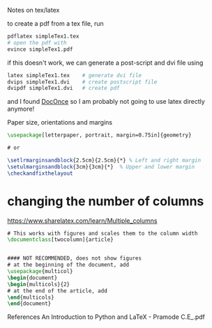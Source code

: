 Notes on tex/latex

to create a pdf from a tex file, run
```bash
pdflatex simpleTex1.tex
# open the pdf with 
evince simpleTex1.pdf
```

if this doesn't work, we can generate a post-script and dvi file using

```bash
latex simpleTex1.tex    # generate dvi file
dvips simpleTex1.dvi    # create postscript file
dvipdf simpleTex1.dvi   # create pdf
```

and I found [DocOnce](http://hplgit.github.io/doconce/doc/web/index.html) so I am probably not going to use latex directly anymore!


Paper size, orientations and margins

```tex
\usepackage[letterpaper, portrait, margin=0.75in]{geometry}

# or 

\setlrmarginsandblock{2.5cm}{2.5cm}{*} % Left and right margin
\setulmarginsandblock{3cm}{3cm}{*}  % Upper and lower margin
\checkandfixthelayout
```

# changing the number of columns
https://www.sharelatex.com/learn/Multiple_columns
```tex
# This works with figures and scales them to the column width
\documentclass[twocolumn]{article}


#### NOT RECOMMENDED, does not show figures
# at the beginning of the document, add
\usepackage{multicol}
\begin{document}
\begin{multicols}{2}
# at the end of the article, add
\end{multicols}
\end{document}
```


References
An Introduction to Python and LaTeX - Pramode C.E_.pdf
